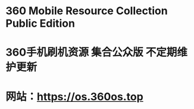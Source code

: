 # 360 Mobile Resource Collection Public Edition
# 360手机刷机资源 集合公众版 不定期维护更新
# 网站：https://os.360os.top

